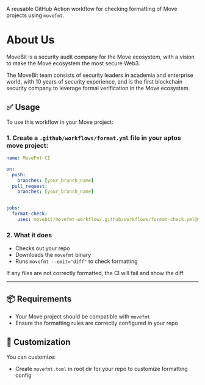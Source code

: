 A reusable GitHub Action workflow for checking formatting of Move projects using `movefmt`.

# About Us
MoveBit is a security audit company for the Move ecosystem, with a vision to make the Move ecosystem the most secure Web3.

The MoveBit team consists of security leaders in academia and enterprise world, with 10 years of security experience, and is the first blockchain security company to leverage formal verification in the Move ecosystem.

## ✅ Usage

To use this workflow in your Move project:

### 1. Create a `.github/workflows/format.yml` file in your aptos move project:

```yaml
name: MoveFmt CI

on:
  push:
    branches: [your_branch_name]
  pull_request:
    branches: [your_branch_name]


jobs:
  format-check:
    uses: movebit/movefmt-workflow/.github/workflows/format-check.yml@main
```

### 2. What it does
- Checks out your repo
- Downloads the `movefmt` binary
- Runs `movefmt --emit="diff"` to check formatting

If any files are not correctly formatted, the CI will fail and show the diff.

---

## 📦 Requirements
- Your Move project should be compatible with `movefmt`
- Ensure the formatting rules are correctly configured in your repo

## 🔧 Customization
You can customize:
- Create `movefmt.toml` in root dir for your repo to customize formatting config